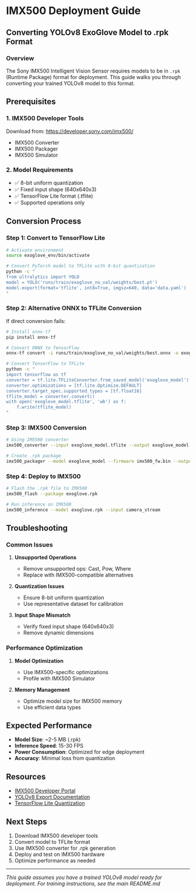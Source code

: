 # IMX500 Deployment Guide

## Converting YOLOv8 ExoGlove Model to .rpk Format

### Overview
The Sony IMX500 Intelligent Vision Sensor requires models to be in `.rpk` (Runtime Package) format for deployment. This guide walks you through converting your trained YOLOv8 model to this format.

## Prerequisites

### 1. IMX500 Developer Tools
Download from: https://developer.sony.com/imx500/
- IMX500 Converter
- IMX500 Packager  
- IMX500 Simulator

### 2. Model Requirements
- ✅ 8-bit uniform quantization
- ✅ Fixed input shape (640x640x3)
- ✅ TensorFlow Lite format (.tflite)
- ✅ Supported operations only

## Conversion Process

### Step 1: Convert to TensorFlow Lite

```bash
# Activate environment
source exoglove_env/bin/activate

# Convert PyTorch model to TFLite with 8-bit quantization
python -c "
from ultralytics import YOLO
model = YOLO('runs/train/exoglove_no_val/weights/best.pt')
model.export(format='tflite', int8=True, imgsz=640, data='data.yaml')
"
```

### Step 2: Alternative ONNX to TFLite Conversion

If direct conversion fails:

```bash
# Install onnx-tf
pip install onnx-tf

# Convert ONNX to TensorFlow
onnx-tf convert -i runs/train/exoglove_no_val/weights/best.onnx -o exoglove_model

# Convert TensorFlow to TFLite
python -c "
import tensorflow as tf
converter = tf.lite.TFLiteConverter.from_saved_model('exoglove_model')
converter.optimizations = [tf.lite.Optimize.DEFAULT]
converter.target_spec.supported_types = [tf.float16]
tflite_model = converter.convert()
with open('exoglove_model.tflite', 'wb') as f:
    f.write(tflite_model)
"
```

### Step 3: IMX500 Conversion

```bash
# Using IMX500 converter
imx500_converter --input exoglove_model.tflite --output exoglove_model

# Create .rpk package
imx500_packager --model exoglove_model --firmware imx500_fw.bin --output exoglove.rpk
```

### Step 4: Deploy to IMX500

```bash
# Flash the .rpk file to IMX500
imx500_flash --package exoglove.rpk

# Run inference on IMX500
imx500_inference --model exoglove.rpk --input camera_stream
```

## Troubleshooting

### Common Issues

1. **Unsupported Operations**
   - Remove unsupported ops: Cast, Pow, Where
   - Replace with IMX500-compatible alternatives

2. **Quantization Issues**
   - Ensure 8-bit uniform quantization
   - Use representative dataset for calibration

3. **Input Shape Mismatch**
   - Verify fixed input shape (640x640x3)
   - Remove dynamic dimensions

### Performance Optimization

1. **Model Optimization**
   - Use IMX500-specific optimizations
   - Profile with IMX500 Simulator

2. **Memory Management**
   - Optimize model size for IMX500 memory
   - Use efficient data types

## Expected Performance

- **Model Size**: ~2-5 MB (.rpk)
- **Inference Speed**: 15-30 FPS
- **Power Consumption**: Optimized for edge deployment
- **Accuracy**: Minimal loss from quantization

## Resources

- [IMX500 Developer Portal](https://developer.sony.com/imx500/)
- [YOLOv8 Export Documentation](https://docs.ultralytics.com/modes/export/)
- [TensorFlow Lite Quantization](https://www.tensorflow.org/lite/performance/post_training_quantization)

## Next Steps

1. Download IMX500 developer tools
2. Convert model to TFLite format
3. Use IMX500 converter for .rpk generation
4. Deploy and test on IMX500 hardware
5. Optimize performance as needed

---

*This guide assumes you have a trained YOLOv8 model ready for deployment. For training instructions, see the main README.md*
